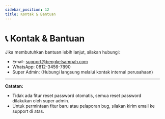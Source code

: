 ```yaml
---
sidebar_position: 12
title: Kontak & Bantuan
---
```


# 📞 Kontak & Bantuan

Jika membutuhkan bantuan lebih lanjut, silakan hubungi:

- Email: support@bengkelsampah.com
- WhatsApp: 0812-3456-7890
- Super Admin: (Hubungi langsung melalui kontak internal perusahaan)

---

**Catatan:**
- Tidak ada fitur reset password otomatis, semua reset password dilakukan oleh super admin.
- Untuk permintaan fitur baru atau pelaporan bug, silakan kirim email ke support di atas. 